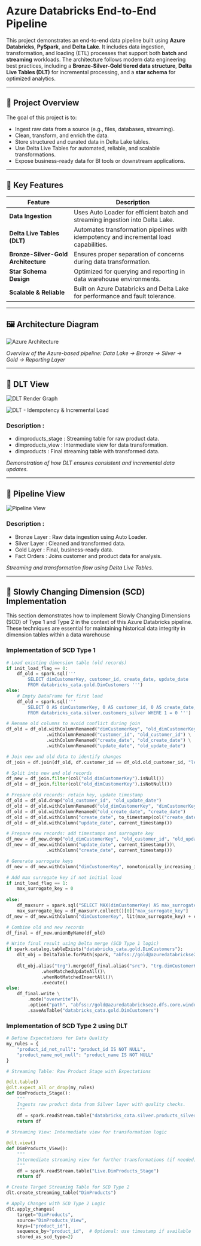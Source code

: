 # Azure Databricks End-to-End Pipeline

This project demonstrates an end-to-end data pipeline built using **Azure Databricks**, **PySpark**, and **Delta Lake**. It includes data ingestion, transformation, and loading (ETL) processes that support both **batch** and **streaming** workloads. The architecture follows modern data engineering best practices, including a **Bronze-Silver-Gold tiered data structure**, **Delta Live Tables (DLT)** for incremental processing, and a **star schema** for optimized analytics.

---

## 📌 Project Overview

The goal of this project is to:

- Ingest raw data from a source (e.g., files, databases, streaming).
- Clean, transform, and enrich the data.
- Store structured and curated data in Delta Lake tables.
- Use Delta Live Tables for automated, reliable, and scalable transformations.
- Expose business-ready data for BI tools or downstream applications.

---

## 🧩 Key Features

| Feature | Description |
|--------|-------------|
| **Data Ingestion** | Uses Auto Loader for efficient batch and streaming ingestion into Delta Lake. |
| **Delta Live Tables (DLT)** | Automates transformation pipelines with idempotency and incremental load capabilities. |
| **Bronze-Silver-Gold Architecture** | Ensures proper separation of concerns during data transformation. |
| **Star Schema Design** | Optimized for querying and reporting in data warehouse environments. |
| **Scalable & Reliable** | Built on Azure Databricks and Delta Lake for performance and fault tolerance. |

---

## 🖼️ Architecture Diagram

![Azure Architecture](./img/azure_arch.png)

*Overview of the Azure-based pipeline: Data Lake → Bronze → Silver → Gold → Reporting Layer*

---
## 🔄 DLT View

![DLT Render Graph](./img/DLT_render_graph.png)

![DLT - Idempotency & Incremental Load](./img/DLT_incremental_load.png)

### Description :

- dimproducts_stage : Streaming table for raw product data.
- dimproducts_view : Intermediate view for data transformation.
- dimproducts : Final streaming table with transformed data.

*Demonstration of how DLT ensures consistent and incremental data updates.*

---
## 🔁 Pipeline View

![Pipeline View](./img/pipeline_view.png)

### Description :

- Bronze Layer : Raw data ingestion using Auto Loader.
- Silver Layer : Cleaned and transformed data.
- Gold Layer : Final, business-ready data.
- Fact Orders : Joins customer and product data for analysis.

*Streaming and transformation flow using Delta Live Tables.*

---

## 🧾 Slowly Changing Dimension (SCD) Implementation

This section demonstrates how to implement Slowly Changing Dimensions (SCD) of Type 1 and Type 2 in the context of this Azure Databricks pipeline. These techniques are essential for maintaining historical data integrity in dimension tables within a data warehouse

### Implementation of SCD Type 1

``` python
# Load existing dimension table (old records)
if init_load_flag == 0:
    df_old = spark.sql('''
        SELECT dimCustomerKey, customer_id, create_date, update_date 
        FROM databricks_cata.gold.DimCustomers ''')
else:
    # Empty DataFrame for first load
    df_old = spark.sql('''
        SELECT 0 AS dimCustomerKey, 0 AS customer_id, 0 AS create_date, 0 AS update_date 
        FROM databricks_cata.silver.customers_silver WHERE 1 = 0 ''')

# Rename old columns to avoid conflict during join
df_old = df_old.withColumnRenamed("dimCustomerKey", "old_dimCustomerKey") \
               .withColumnRenamed("customer_id", "old_customer_id") \
               .withColumnRenamed("create_date", "old_create_date") \
               .withColumnRenamed("update_date", "old_update_date")

# Join new and old data to identify changes
df_join = df.join(df_old, df.customer_id == df_old.old_customer_id, "left")

# Split into new and old records
df_new = df_join.filter(col("old_dimCustomerKey").isNull())
df_old = df_join.filter(col("old_dimCustomerKey").isNotNull())

# Prepare old records: retain key, update timestamp
df_old = df_old.drop("old_customer_id", "old_update_date")
df_old = df_old.withColumnRenamed("old_dimCustomerKey", "dimCustomerKey")
df_old = df_old.withColumnRenamed("old_create_date", "create_date")
df_old = df_old.withColumn("create_date", to_timestamp(col("create_date")))
df_old = df_old.withColumn("update_date", current_timestamp())

# Prepare new records: add timestamps and surrogate key
df_new = df_new.drop("old_dimCustomerKey", "old_customer_id", "old_update_date", "old_create_date")
df_new = df_new.withColumn("update_date", current_timestamp())\
               .withColumn("create_date", current_timestamp())

# Generate surrogate keys
df_new = df_new.withColumn("dimCustomerKey", monotonically_increasing_id() + lit(1))

# Add max surrogate key if not initial load
if init_load_flag == 1:
    max_surrogate_key = 0
    
else:
    df_maxsurr = spark.sql("SELECT MAX(dimCustomerKey) AS max_surrogate_key FROM databricks_cata.gold.DimCustomers")
    max_surrogate_key = df_maxsurr.collect()[0]["max_surrogate_key"]
df_new = df_new.withColumn("dimCustomerKey", lit(max_surrogate_key) + col("dimCustomerKey"))

# Combine old and new records
df_final = df_new.unionByName(df_old)

# Write final result using Delta merge (SCD Type 1 logic)
if spark.catalog.tableExists("databricks_cata.gold.DimCustomers"):
    dlt_obj = DeltaTable.forPath(spark, "abfss://gold@azuredatabrickse2e.dfs.core.windows.net/DimCustomers")
    
    dlt_obj.alias("trg").merge(df_final.alias("src"), "trg.dimCustomerKey = src.dimCustomerKey") \
             .whenMatchedUpdateAll()\
             .whenNotMatchedInsertAll()\
             .execute()
else:
    df_final.write \
        .mode("overwrite")\
        .option("path", "abfss://gold@azuredatabrickse2e.dfs.core.windows.net/DimCustomers") \
        .saveAsTable("databricks_cata.gold.DimCustomers")
```

### Implementation of SCD Type 2 using DLT

``` python
# Define Expectations for Data Quality
my_rules = {
    "product_id_not_null": "product_id IS NOT NULL",
    "product_name_not_null": "product_name IS NOT NULL"
}

# Streaming Table: Raw Product Stage with Expectations

@dlt.table()
@dlt.expect_all_or_drop(my_rules)
def DimProducts_Stage():
    """
    Ingests raw product data from Silver layer with quality checks.
    """
    df = spark.readStream.table("databricks_cata.silver.products_silver")
    return df
    
# Streaming View: Intermediate view for transformation logic

@dlt.view()
def DimProducts_View():
    """
    Intermediate streaming view for further transformations (if needed).
    """
    df = spark.readStream.table("Live.DimProducts_Stage")
    return df

#️ Create Target Streaming Table for SCD Type 2
dlt.create_streaming_table("DimProducts")

# Apply Changes with SCD Type 2 Logic
dlt.apply_changes(
    target="DimProducts",
    source="DimProducts_View",
    keys=["product_id"],
    sequence_by="product_id",  # Optional: use timestamp if available
    stored_as_scd_type=2)
```


















